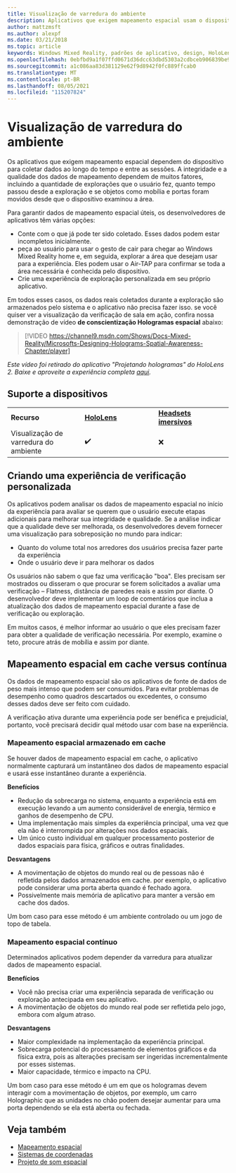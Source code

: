 ```yaml
---
title: Visualização de varredura do ambiente
description: Aplicativos que exigem mapeamento espacial usam o dispositivo para coletar dados ao longo do tempo e entre sessões.
author: mattzmsft
ms.author: alexpf
ms.date: 03/21/2018
ms.topic: article
keywords: Windows Mixed Reality, padrões de aplicativo, design, HoloLens, verificação de sala, mapeamento espacial, malha, headset de realidade misturada, headset de realidade mista do Windows, headset da realidade virtual, HoloLens
ms.openlocfilehash: 0ebfbd9a1f07ffd0671d36dcc63dbd5303a2cdbceb906839be9736f43de76937
ms.sourcegitcommit: a1c086aa83d381129e62f9d8942f0fc889ffcab0
ms.translationtype: MT
ms.contentlocale: pt-BR
ms.lasthandoff: 08/05/2021
ms.locfileid: "115207824"
---
```

# <a name="room-scan-visualization"></a>Visualização de varredura do ambiente

Os aplicativos que exigem mapeamento espacial dependem do dispositivo para coletar dados ao longo do tempo e entre as sessões. A integridade e a qualidade dos dados de mapeamento dependem de muitos fatores, incluindo a quantidade de explorações que o usuário fez, quanto tempo passou desde a exploração e se objetos como mobília e portas foram movidos desde que o dispositivo examinou a área.

Para garantir dados de mapeamento espacial úteis, os desenvolvedores de aplicativos têm várias opções:
* Conte com o que já pode ter sido coletado. Esses dados podem estar incompletos inicialmente.
* peça ao usuário para usar o gesto de cair para chegar ao Windows Mixed Reality home e, em seguida, explorar a área que desejam usar para a experiência. Eles podem usar o Air-TAP para confirmar se toda a área necessária é conhecida pelo dispositivo.
* Crie uma experiência de exploração personalizada em seu próprio aplicativo.

Em todos esses casos, os dados reais coletados durante a exploração são armazenados pelo sistema e o aplicativo não precisa fazer isso. se você quiser ver a visualização da verificação de sala em ação, confira nossa demonstração de vídeo **de conscientização Hologramas espacial** abaixo:

> [!VIDEO https://channel9.msdn.com/Shows/Docs-Mixed-Reality/Microsofts-Designing-Holograms-Spatial-Awareness-Chapter/player]

*Este vídeo foi retirado do aplicativo "Projetando hologramas" do HoloLens 2. Baixe e aproveite a experiência completa [aqui](https://aka.ms/dhapp).*

## <a name="device-support"></a>Suporte a dispositivos

<table>
    <colgroup>
    <col width="33%" />
    <col width="33%" />
    <col width="33%" />
    </colgroup>
    <tr>
        <td><strong>Recurso</strong></td>
        <td><a href="/hololens/hololens1-hardware"><strong>HoloLens</strong></a></td>
        <td><a href="../discover/immersive-headset-hardware-details.md"><strong>Headsets imersivos</strong></a></td>
    </tr>
     <tr>
        <td>Visualização de varredura do ambiente</td>
        <td>✔️</td>
        <td>❌</td>
    </tr>
</table>

## <a name="building-a-custom-scanning-experience"></a>Criando uma experiência de verificação personalizada

Os aplicativos podem analisar os dados de mapeamento espacial no início da experiência para avaliar se querem que o usuário execute etapas adicionais para melhorar sua integridade e qualidade. Se a análise indicar que a qualidade deve ser melhorada, os desenvolvedores devem fornecer uma visualização para sobreposição no mundo para indicar:
* Quanto do volume total nos arredores dos usuários precisa fazer parte da experiência
* Onde o usuário deve ir para melhorar os dados

Os usuários não sabem o que faz uma verificação "boa". Eles precisam ser mostrados ou disseram o que procurar se forem solicitados a avaliar uma verificação – Flatness, distância de paredes reais e assim por diante. O desenvolvedor deve implementar um loop de comentários que inclua a atualização dos dados de mapeamento espacial durante a fase de verificação ou exploração.

Em muitos casos, é melhor informar ao usuário o que eles precisam fazer para obter a qualidade de verificação necessária. Por exemplo, examine o teto, procure atrás de mobília e assim por diante.

## <a name="cached-versus-continuous-spatial-mapping"></a>Mapeamento espacial em cache versus contínua

Os dados de mapeamento espacial são os aplicativos de fonte de dados de peso mais intenso que podem ser consumidos. Para evitar problemas de desempenho como quadros descartados ou excedentes, o consumo desses dados deve ser feito com cuidado.

A verificação ativa durante uma experiência pode ser benéfica e prejudicial, portanto, você precisará decidir qual método usar com base na experiência.

### <a name="cached-spatial-mapping"></a>Mapeamento espacial armazenado em cache

Se houver dados de mapeamento espacial em cache, o aplicativo normalmente capturará um instantâneo dos dados de mapeamento espacial e usará esse instantâneo durante a experiência.

**Benefícios**
* Redução da sobrecarga no sistema, enquanto a experiência está em execução levando a um aumento considerável de energia, térmico e ganhos de desempenho de CPU.
* Uma implementação mais simples da experiência principal, uma vez que ela não é interrompida por alterações nos dados espaciais.
* Um único custo individual em qualquer processamento posterior de dados espaciais para física, gráficos e outras finalidades.

**Desvantagens**
* A movimentação de objetos do mundo real ou de pessoas não é refletida pelos dados armazenados em cache. por exemplo, o aplicativo pode considerar uma porta aberta quando é fechado agora.
* Possivelmente mais memória de aplicativo para manter a versão em cache dos dados.

Um bom caso para esse método é um ambiente controlado ou um jogo de topo de tabela.

### <a name="continuous-spatial-mapping"></a>Mapeamento espacial contínuo

Determinados aplicativos podem depender da varredura para atualizar dados de mapeamento espacial.

**Benefícios**
* Você não precisa criar uma experiência separada de verificação ou exploração antecipada em seu aplicativo.
* A movimentação de objetos do mundo real pode ser refletida pelo jogo, embora com algum atraso.

**Desvantagens**
* Maior complexidade na implementação da experiência principal.
* Sobrecarga potencial do processamento de elementos gráficos e da física extra, pois as alterações precisam ser ingeridas incrementalmente por esses sistemas.
* Maior capacidade, térmico e impacto na CPU.

Um bom caso para esse método é um em que os hologramas devem interagir com a movimentação de objetos, por exemplo, um carro Holographic que as unidades no chão podem desejar aumentar para uma porta dependendo se ela está aberta ou fechada.

## <a name="see-also"></a>Veja também

* [Mapeamento espacial](spatial-mapping.md)
* [Sistemas de coordenadas](coordinate-systems.md)
* [Projeto de som espacial](spatial-sound-design.md)